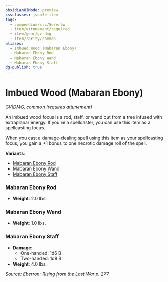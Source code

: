 ```yaml
---
obsidianUIMode: preview
cssclasses: json5e-item
tags:
  - compendium/src/5e/erlw
  - item/attunement/required
  - item/gear/gv-dmg
  - item/rarity/common
aliases:
  - Imbued Wood (Mabaran Ebony)
  - Mabaran Ebony Rod
  - Mabaran Ebony Wand
  - Mabaran Ebony Staff
dg-publish: true
---
```

# Imbued Wood (Mabaran Ebony)
*GV|DMG, common (requires attunement)*  


An imbued wood focus is a rod, staff, or wand cut from a tree infused with extraplanar energy. If you're a spellcaster, you can use this item as a spellcasting focus.

When you cast a damage-dealing spell using this item as your spellcasting focus, you gain a +1 bonus to one necrotic damage roll of the spell.

**Variants**:
- [Mabaran Ebony Rod](#Mabaran%20Ebony%20Rod)
- [Mabaran Ebony Wand](#Mabaran%20Ebony%20Wand)
- [Mabaran Ebony Staff](#Mabaran%20Ebony%20Staff)

### Mabaran Ebony Rod

- **Weight**: 2.0 lbs.

### Mabaran Ebony Wand

- **Weight**: 1.0 lbs.

### Mabaran Ebony Staff

- **Damage**:
  - One-handed: 1d6 B
  - Two-handed: 1d8 B
- **Weight**: 4.0 lbs.


*Source: Eberron: Rising from the Last War p. 277*
